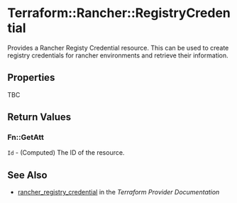 # Terraform::Rancher::RegistryCredential

Provides a Rancher Registy Credential resource. This can be used to create registry credentials for rancher environments and retrieve their information.

## Properties

TBC

## Return Values

### Fn::GetAtt

`Id` - (Computed) The ID of the resource.

## See Also

* [rancher_registry_credential](https://www.terraform.io/docs/providers/rancher/r/registry_credential.html) in the _Terraform Provider Documentation_